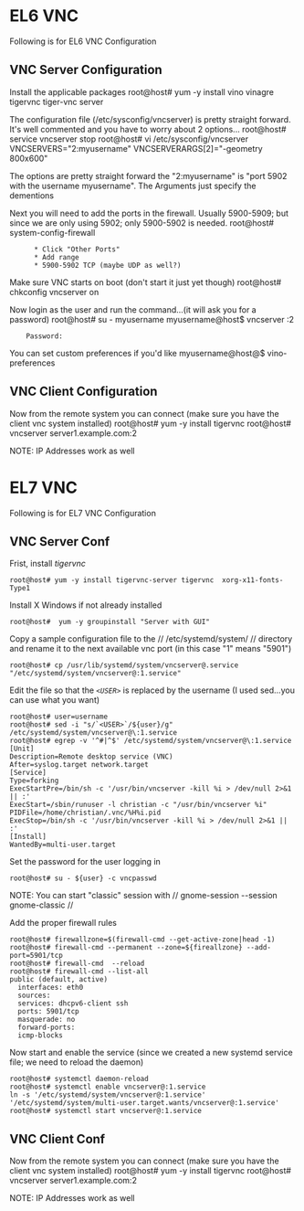 # EL6 VNC

Following is for EL6 VNC Configuration

## VNC Server Configuration

Install the applicable packages
        root@host# yum -y install vino vinagre tigervnc tiger-vnc server

The configuration file (/etc/sysconfig/vncserver) is pretty straight forward. It's
well commented and you have to worry about 2 options...
        root@host# service vncserver stop
        root@host# vi /etc/sysconfig/vncserver
          VNCSERVERS="2:myusername"
          VNCSERVERARGS[2]="-geometry 800x600"

The options are pretty straight forward the "2:myusername" is "port 5902 with the
username myusername". The Arguments just specify the dementions

Next you will need to add the ports in the firewall. Usually 5900-5909; but since we
are only using 5902; only 5900-5902 is needed. 
        root@host# system-config-firewall

          * Click "Other Ports"
          * Add range
          * 5900-5902 TCP (maybe UDP as well?) 

Make sure VNC starts on boot (don't start it just yet though) 
        root@host# chkconfig vncserver on
        
Now login as the user and run the command...(it will ask you for a password)
        root@host# su - myusername
        myusername@host$ vncserver :2
        
        Password:

You can set custom preferences if you'd like
        myusername@host@$ vino-preferences

## VNC Client Configuration

Now from the remote system you can connect (make sure you have the client vnc
system installed)
        root@host# yum -y install tigervnc
        root@host# vncserver server1.example.com:2

NOTE: IP Addresses work as well

# EL7 VNC

Following is for EL7 VNC Configuration

## VNC Server Conf

Frist, install *tigervnc*

	
	root@host# yum -y install tigervnc-server tigervnc  xorg-x11-fonts-Type1 


Install X Windows if not already installed

	
	root@host#  yum -y groupinstall "Server with GUI"




Copy a sample configuration file to the // /etc/systemd/system/ // directory and rename it to the next available vnc port (in this case "1" means "5901")

	
	root@host# cp /usr/lib/systemd/system/vncserver@.service "/etc/systemd/system/vncserver@:1.service"


Edit the file so that the *`<USER>`* is replaced by the username (I used sed...you can use what you want)

	
	root@host# user=username
	root@host# sed -i "s/`<USER>`/${user}/g" /etc/systemd/system/vncserver@\:1.service
	root@host# egrep -v '^#|^$' /etc/systemd/system/vncserver@\:1.service 
	[Unit]
	Description=Remote desktop service (VNC)
	After=syslog.target network.target
	[Service]
	Type=forking
	ExecStartPre=/bin/sh -c '/usr/bin/vncserver -kill %i > /dev/null 2>&1 || :'
	ExecStart=/sbin/runuser -l christian -c "/usr/bin/vncserver %i"
	PIDFile=/home/christian/.vnc/%H%i.pid
	ExecStop=/bin/sh -c '/usr/bin/vncserver -kill %i > /dev/null 2>&1 || :'
	[Install]
	WantedBy=multi-user.target


Set the password for the user logging in

	
	root@host# su - ${user} -c vncpasswd


NOTE: You can start "classic" session with //  gnome-session --session gnome-classic //

Add the proper firewall rules

	
	root@host# firewallzone=$(firewall-cmd --get-active-zone|head -1)
	root@host# firewall-cmd --permanent --zone=${fireallzone} --add-port=5901/tcp
	root@host# firewall-cmd  --reload
	root@host# firewall-cmd --list-all
	public (default, active)
	  interfaces: eth0
	  sources: 
	  services: dhcpv6-client ssh
	  ports: 5901/tcp
	  masquerade: no
	  forward-ports: 
	  icmp-blocks


Now start and enable the service (since we created a new systemd service file; we need to reload the daemon)

	
	root@host# systemctl daemon-reload
	root@host# systemctl enable vncserver@:1.service 
	ln -s '/etc/systemd/system/vncserver@:1.service' '/etc/systemd/system/multi-user.target.wants/vncserver@:1.service'
	root@host# systemctl start vncserver@:1.service

## VNC Client Conf


Now from the remote system you can connect (make sure you have the client vnc
system installed)
        root@host# yum -y install tigervnc
        root@host# vncserver server1.example.com:2

NOTE: IP Addresses work as well
